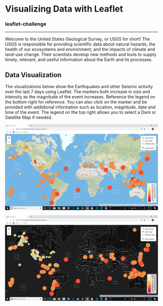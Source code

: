 # Visualizing Data with Leaflet

### leaflet-challenge
---
Welcome to the United States Geological Survey, or USGS for short! The USGS is responsible for providing scientific data about natural hazards, the health of our ecosystems and environment; and the impacts of climate and land-use change. Their scientists develop new methods and tools to supply timely, relevant, and useful information about the Earth and its processes.

## Data Visualization

The visualizations below show the Earthquakes and other Seismic activity over the last 7 days using Leaflet. The markers both increase in size and intensity as the magnitude of the event increases. Reference the legend on the bottom right for reference. You can also click on the marker and be provided with addidional information such as location, magnitude, date and time of the event. The legend on the top right allows you to select a Dark or Satellite Map if needed.

![Earthquakes](Images/EQ1.png)

![Earthquakes2](Images/EQ2.png)